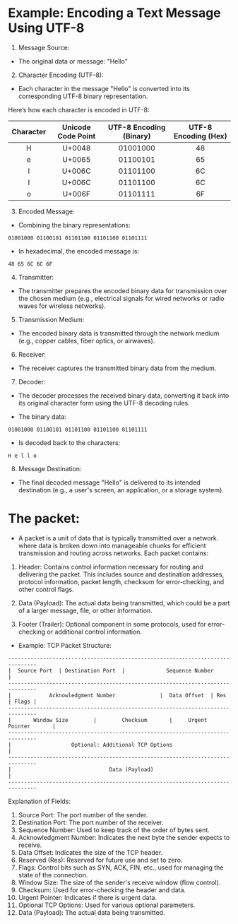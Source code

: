 # Example: Encoding a Text Message Using UTF-8
1) Message Source:

- The original data or message: "Hello"

2) Character Encoding (UTF-8):

-  Each character in the message "Hello" is converted into its corresponding UTF-8 binary representation.

Here’s how each character is encoded in UTF-8:

| Character | Unicode Code Point | UTF-8 Encoding (Binary) | UTF-8 Encoding (Hex) |
|:---------:|:-------------------:|:-----------------------:|:---------------------:|
| H         | U+0048              | 01001000                | 48                    |
| e         | U+0065              | 01100101                | 65                    |
| l         | U+006C              | 01101100                | 6C                    |
| l         | U+006C              | 01101100                | 6C                    |
| o         | U+006F              | 01101111                | 6F                    |


3) Encoded Message:

-  Combining the binary representations:
```
01001000 01100101 01101100 01101100 01101111
```
- In hexadecimal, the encoded message is:
```
48 65 6C 6C 6F
```

4) Transmitter:

- The transmitter prepares the encoded binary data for transmission over the chosen medium (e.g., electrical signals for wired networks or radio waves for wireless networks).

5) Transmission Medium:

- The encoded binary data is transmitted through the network medium (e.g., copper cables, fiber optics, or airwaves).

6) Receiver:

- The receiver captures the transmitted binary data from the medium.
7) Decoder:

- The decoder processes the received binary data, converting it back into its original character form using the UTF-8 decoding rules.

- The binary data:
```
01001000 01100101 01101100 01101100 01101111
```

- Is decoded back to the characters:
```
H e l l o
```

8) Message Destination:

- The final decoded message "Hello" is delivered to its intended destination (e.g., a user's screen, an application, or a storage system).



# The packet:

- A packet is a unit of data that is typically transmitted over a network. where data is broken down into manageable chunks for efficient transmission and routing across networks. Each packet contains:

1) Header: Contains control information necessary for routing and delivering the packet. This includes source and destination addresses, protocol information, packet length, checksum for error-checking, and other control flags.

2) Data (Payload): The actual data being transmitted, which could be a part of a larger message, file, or other information.

3) Footer (Trailer): Optional component in some protocols, used for error-checking or additional control information.

- Example: TCP Packet Structure:

```
-------------------------------------------------------------------------------
|  Source Port  | Destination Port  |             Sequence Number             |
-------------------------------------------------------------------------------
|            Acknowledgment Number              |  Data Offset  | Res | Flags |
-------------------------------------------------------------------------------
|       Window Size        |        Checksum       |     Urgent Pointer       |
-------------------------------------------------------------------------------
|                   Optional: Additional TCP Options                          |
-------------------------------------------------------------------------------
|                               Data (Payload)                                |
-------------------------------------------------------------------------------
```

Explanation of Fields:

1) Source Port: The port number of the sender.
2) Destination Port: The port number of the receiver.
3) Sequence Number: Used to keep track of the order of bytes sent.
4) Acknowledgment Number: Indicates the next byte the sender expects to receive.
5) Data Offset: Indicates the size of the TCP header.
6) Reserved (Res): Reserved for future use and set to zero.
7) Flags: Control bits such as SYN, ACK, FIN, etc., used for managing the state of the connection.
8) Window Size: The size of the sender's receive window (flow control).
9) Checksum: Used for error-checking the header and data.
10) Urgent Pointer: Indicates if there is urgent data.
11) Optional TCP Options: Used for various optional parameters.
12) Data (Payload): The actual data being transmitted.
